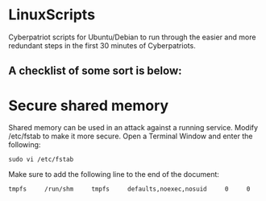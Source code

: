 # LinuxScripts
Cyberpatriot scripts for Ubuntu/Debian to run through the easier and more redundant steps in the first 30 minutes of Cyberpatriots.

## A checklist of some sort is below:

# Secure shared memory
   
Shared memory can be used in an attack against a running service. Modify /etc/fstab to make it more secure. Open a Terminal Window and enter the following:
``` shell
sudo vi /etc/fstab
```

Make sure to add the following line to the end of the document:
```
tmpfs     /run/shm     tmpfs     defaults,noexec,nosuid     0     0
```
